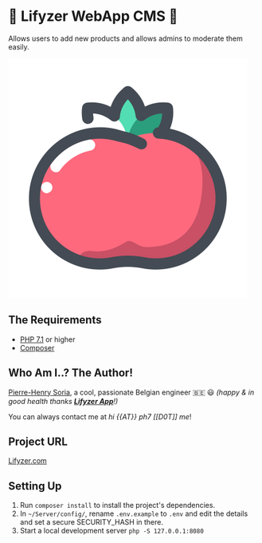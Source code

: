 # 🍏 Lifyzer WebApp CMS 🍓

Allows users to add new products and allows admins to moderate them easily.

![Healthy Food, Healthy Tomato](static/img/healthy-tomato.svg)


## The Requirements

* [PHP 7.1](http://php.net/releases/7_2_0.php) or higher
* [Composer](https://getcomposer.org)


## Who Am I..? The Author!

[Pierre-Henry Soria](http://pierrehenry.be), a cool, passionate Belgian engineer :belgium: :smiley:
*(happy & in good health thanks **[Lifyzer App](https://play.google.com/store/apps/details?id=com.foodscan)**!)*

You can always contact me at *hi {{AT}} ph7 [[D0T]] me*!


## Project URL

[Lifyzer.com](https://lifyzer.com)


## Setting Up

1. Run `composer install` to install the project's dependencies.
2. In `~/Server/config/`, rename `.env.example` to `.env` and edit the details and set a secure SECURITY_HASH in there.
3. Start a local development server `php -S 127.0.0.1:8080`
